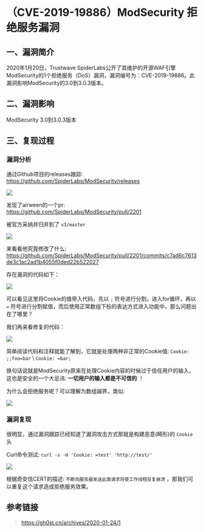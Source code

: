 （CVE-2019-19886）ModSecurity 拒绝服务漏洞
==========================================

一、漏洞简介
------------

2020年1月20日，Trustwave
SpiderLabs公开了其维护的开源WAF引擎ModSecurity的1个拒绝服务（DoS）漏洞，漏洞编号为：CVE-2019-19886。此漏洞影响ModSecurity的3.0到3.0.3版本。

二、漏洞影响
------------

ModSecurity 3.0到3.0.3版本

三、复现过程
------------

### 漏洞分析

通过Github项目的releases跟踪:
https://github.com/SpiderLabs/ModSecurity/releases

![](./resource/(CVE-2019-19886)ModSecurity拒绝服务漏洞/media/rId25.png)

发现了airween的一个pr:
https://github.com/SpiderLabs/ModSecurity/pull/2201

被官方采纳并归并到了 `v3/master`

![](./resource/(CVE-2019-19886)ModSecurity拒绝服务漏洞/media/rId26.png)

来看看他究竟修改了什么:
https://github.com/SpiderLabs/ModSecurity/pull/2201/commits/c7ad6c7613de3c1ac2ad1b4055f0ded22b522027

存在漏洞的代码如下：

![](./resource/(CVE-2019-19886)ModSecurity拒绝服务漏洞/media/rId27.png)

可以看见这里将Cookie的值带入代码，先以 `;`
符号进行分割，进入for循环，再以 `=`
符号进行分割赋值，而后使用正常数组下标的表达方式进入功能中，那么问题出在了哪里？

我们再来看修复的代码：

![](./resource/(CVE-2019-19886)ModSecurity拒绝服务漏洞/media/rId28.png)

简单阅读代码和注释就能了解到，它就是处理两种非正常的Cookie值:
`Cookie: ;;foo=bar` \\ `Cookie: =bar;`

换句话说就是ModSecurity原来在处理Cookie内容的时候过于信任用户的输入，这也是安全的一个大忌讳:
**一切用户的输入都是不可信的** ！

为什么会拒绝服务呢？可以理解为数组越界，类似:

![](./resource/(CVE-2019-19886)ModSecurity拒绝服务漏洞/media/rId29.png)

### 漏洞复现

很明显，通过漏洞跟踪已经知道了漏洞攻击方式那就是构建恶意(畸形)的
`Cookie` 头

Curl命令测试: `curl -s -H 'Cookie: =test' 'http://test/'`

![](./resource/(CVE-2019-19886)ModSecurity拒绝服务漏洞/media/rId31.png)

根据奇安信CERT的描述: `不断向服务器发送此类请求将使工作线程反复崩溃`
，那我们可以重复这个请求造成拒绝服务效果。

参考链接
--------

> https://gh0st.cn/archives/2020-01-24/1
